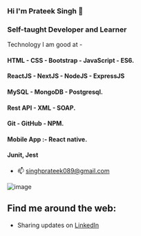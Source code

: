 ### Hi I'm Prateek Singh 👋



### Self-taught Developer and Learner
 Technology I am good at -
####  HTML - CSS - Bootstrap - JavaScript - ES6.
####  ReactJS - NextJS - NodeJS - ExpressJS
####  MySQL - MongoDB - Postgresql.
####  Rest API - XML - SOAP.
####  Git - GitHub - NPM.
####  Mobile App :- React native.
####  Junit, Jest
- 📫 singhprateek089@gmail.com


![image](https://res.cloudinary.com/singhprateek089/image/upload/v1628253987/Screenshot_7_iqx7fz.png)

## Find me around the web:

- Sharing updates on <a href="https://www.linkedin.com/in/prateek-singh-6ab984145/">LinkedIn</a>
